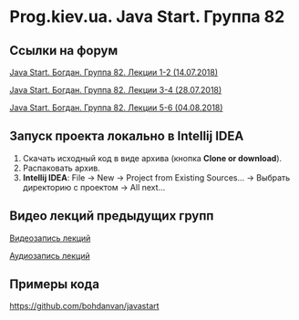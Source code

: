 Prog.kiev.ua. Java Start. Группа 82
===

## Cсылки на форум

[Java Start. Богдан. Группа 82. Лекции 1-2 (14.07.2018)](https://prog.kiev.ua/forum/index.php/topic,3743.0.html)

[Java Start. Богдан. Группа 82. Лекции 3-4 (28.07.2018)](https://prog.kiev.ua/forum/index.php/topic,3779.0.html)

[Java Start. Богдан. Группа 82. Лекции 5-6 (04.08.2018)](https://prog.kiev.ua/forum/index.php/topic,3793.0.html)

## Запуск проекта локально в Intellij IDEA

1. Скачать исходный код в виде архива (кнопка **Clone or download**).
2. Распаковать архив.
3. **Intellij IDEA**: File -> New -> Project from Existing Sources... -> Выбрать директорию с проектом -> All next...

## Видео лекций предыдущих групп

[Видеозапись лекций](https://mega.nz/#F!SRclnQQT)

[Аудиозапиcь лекций](https://mega.nz/#F!GY8UjTBS)

## Примеры кода

https://github.com/bohdanvan/javastart
